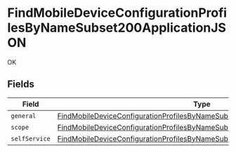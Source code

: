 # FindMobileDeviceConfigurationProfilesByNameSubset200ApplicationJSON

OK


## Fields

| Field                                                                                                                                                                                       | Type                                                                                                                                                                                        | Required                                                                                                                                                                                    | Description                                                                                                                                                                                 |
| ------------------------------------------------------------------------------------------------------------------------------------------------------------------------------------------- | ------------------------------------------------------------------------------------------------------------------------------------------------------------------------------------------- | ------------------------------------------------------------------------------------------------------------------------------------------------------------------------------------------- | ------------------------------------------------------------------------------------------------------------------------------------------------------------------------------------------- |
| `general`                                                                                                                                                                                   | [FindMobileDeviceConfigurationProfilesByNameSubset200ApplicationJSONGeneral](../../models/operations/findmobiledeviceconfigurationprofilesbynamesubset200applicationjsongeneral.md)         | :heavy_minus_sign:                                                                                                                                                                          | N/A                                                                                                                                                                                         |
| `scope`                                                                                                                                                                                     | [FindMobileDeviceConfigurationProfilesByNameSubset200ApplicationJSONScope](../../models/operations/findmobiledeviceconfigurationprofilesbynamesubset200applicationjsonscope.md)             | :heavy_minus_sign:                                                                                                                                                                          | N/A                                                                                                                                                                                         |
| `selfService`                                                                                                                                                                               | [FindMobileDeviceConfigurationProfilesByNameSubset200ApplicationJSONSelfService](../../models/operations/findmobiledeviceconfigurationprofilesbynamesubset200applicationjsonselfservice.md) | :heavy_minus_sign:                                                                                                                                                                          | N/A                                                                                                                                                                                         |